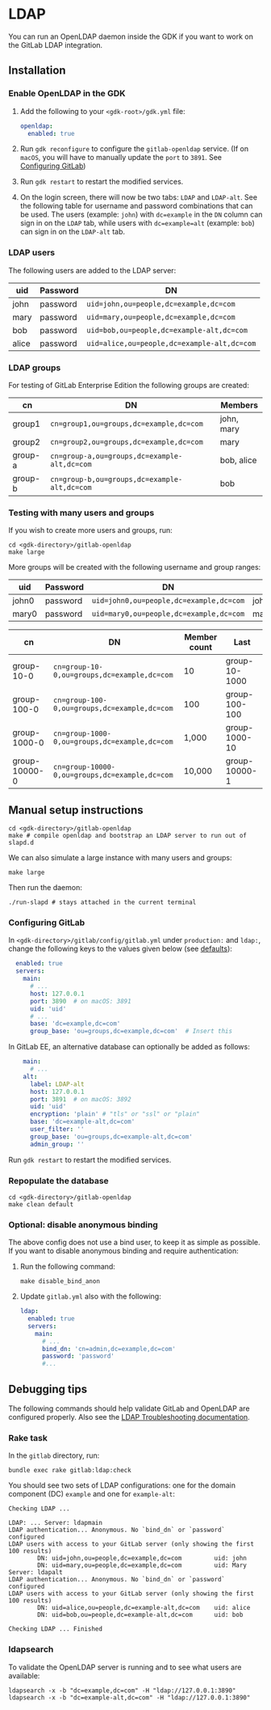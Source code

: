 # LDAP

You can run an OpenLDAP daemon inside the GDK if you want to work on the
GitLab LDAP integration.

## Installation

### Enable OpenLDAP in the GDK

1. Add the following to your `<gdk-root>/gdk.yml` file:

   ```yaml
   openldap:
     enabled: true
   ```

1. Run `gdk reconfigure` to configure the `gitlab-openldap` service. (If on `macOS`, you will have to manually update the `port` to `3891`. See [Configuring GitLab](#configuring-gitlab))

1. Run `gdk restart` to restart the modified services.

1. On the login screen, there will now be two tabs: `LDAP` and
`LDAP-alt`. See the following table for username and password
combinations that can be used. The users (example: `john`) with
`dc=example` in the `DN` column can sign in on the `LDAP` tab, while
users with `dc=example=alt` (example: `bob`) can sign in on the
`LDAP-alt` tab.

### LDAP users

The following users are added to the LDAP server:

| uid      | Password | DN                                          |
| -------- | -------- | -------                                     |
| john     | password | `uid=john,ou=people,dc=example,dc=com`      |
| mary     | password | `uid=mary,ou=people,dc=example,dc=com`      |
| bob      | password | `uid=bob,ou=people,dc=example-alt,dc=com`   |
| alice    | password | `uid=alice,ou=people,dc=example-alt,dc=com` |

### LDAP groups

For testing of GitLab Enterprise Edition the following groups are created:

| cn            | DN                                              | Members     |
| -------       | --------                                        | ----------  |
| group1        | `cn=group1,ou=groups,dc=example,dc=com`         | john, mary  |
| group2        | `cn=group2,ou=groups,dc=example,dc=com`         | mary        |
| group-a       | `cn=group-a,ou=groups,dc=example-alt,dc=com`    | bob, alice  |
| group-b       | `cn=group-b,ou=groups,dc=example-alt,dc=com`    | bob         |

### Testing with many users and groups

If you wish to create more users and groups, run:

```shell
cd <gdk-directory>/gitlab-openldap
make large
```

More groups will be created with the following username and group ranges:

| uid      | Password | DN                                          | Last     |
| -------- | -------- | -------                                     | ----     |
| john0    | password | `uid=john0,ou=people,dc=example,dc=com`     | john9999 |
| mary0    | password | `uid=mary0,ou=people,dc=example,dc=com`     | mary9999 |

| cn            | DN                                              | Member count | Last          |
| -------       | --------                                        | ------------ | ----          |
| group-10-0    | `cn=group-10-0,ou=groups,dc=example,dc=com`     | 10           | group-10-1000 |
| group-100-0   | `cn=group-100-0,ou=groups,dc=example,dc=com`    | 100          | group-100-100 |
| group-1000-0  | `cn=group-1000-0,ou=groups,dc=example,dc=com`   | 1,000        | group-1000-10 |
| group-10000-0 | `cn=group-10000-0,ou=groups,dc=example,dc=com`  | 10,000       | group-10000-1 |

## Manual setup instructions

```shell
cd <gdk-directory>/gitlab-openldap
make # compile openldap and bootstrap an LDAP server to run out of slapd.d
```

We can also simulate a large instance with many users and groups:

```shell
make large
```

Then run the daemon:

```shell
./run-slapd # stays attached in the current terminal
```

### Configuring GitLab

In `<gdk-directory>/gitlab/config/gitlab.yml` under `production:` and `ldap:`, change the following keys to the values
given below (see [defaults](https://gitlab.com/gitlab-org/gitlab/-/blob/master/config/gitlab.yml.example#L550-769)):

```yaml
  enabled: true
  servers:
    main:
      # ...
      host: 127.0.0.1
      port: 3890  # on macOS: 3891
      uid: 'uid'
      # ...
      base: 'dc=example,dc=com'
      group_base: 'ou=groups,dc=example,dc=com'  # Insert this
```

In GitLab EE, an alternative database can optionally be added as follows:

```yaml
    main:
      # ...
    alt:
      label: LDAP-alt
      host: 127.0.0.1
      port: 3891  # on macOS: 3892
      uid: 'uid'
      encryption: 'plain' # "tls" or "ssl" or "plain"
      base: 'dc=example-alt,dc=com'
      user_filter: ''
      group_base: 'ou=groups,dc=example-alt,dc=com'
      admin_group: ''
```

Run `gdk restart` to restart the modified services.

### Repopulate the database

```shell
cd <gdk-directory>/gitlab-openldap
make clean default
```

### Optional: disable anonymous binding

The above config does not use a bind user, to keep it as simple as possible.
If you want to disable anonymous binding and require authentication:

1. Run the following command:

   ```shell
   make disable_bind_anon
   ```

1. Update `gitlab.yml` also with the following:

   ```yaml
   ldap:
     enabled: true
     servers:
       main:
         # ...
         bind_dn: 'cn=admin,dc=example,dc=com'
         password: 'password'
         #...
   ```

## Debugging tips

The following commands should help validate GitLab and OpenLDAP are
configured properly. Also see the [LDAP Troubleshooting documentation](https://docs.gitlab.com/ee/administration/auth/ldap/ldap-troubleshooting.html).

### Rake task

In the `gitlab` directory, run:

```shell
bundle exec rake gitlab:ldap:check
```

You should see two sets of LDAP configurations: one for the domain
component (DC) `example` and one for `example-alt`:

```plaintext
Checking LDAP ...

LDAP: ... Server: ldapmain
LDAP authentication... Anonymous. No `bind_dn` or `password` configured
LDAP users with access to your GitLab server (only showing the first 100 results)
        DN: uid=john,ou=people,dc=example,dc=com         uid: john
        DN: uid=mary,ou=people,dc=example,dc=com         uid: Mary
Server: ldapalt
LDAP authentication... Anonymous. No `bind_dn` or `password` configured
LDAP users with access to your GitLab server (only showing the first 100 results)
        DN: uid=alice,ou=people,dc=example-alt,dc=com    uid: alice
        DN: uid=bob,ou=people,dc=example-alt,dc=com      uid: bob

Checking LDAP ... Finished
```

### ldapsearch

To validate the OpenLDAP server is running and to see what users are available:

```shell
ldapsearch -x -b "dc=example,dc=com" -H "ldap://127.0.0.1:3890"
ldapsearch -x -b "dc=example-alt,dc=com" -H "ldap://127.0.0.1:3890"
```
